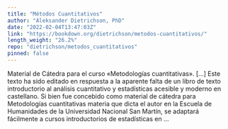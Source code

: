 ```yaml
---
title: "Métodos Cuantitativos"
author: "Aleksander Dietrichson, PhD"
date: "2022-02-04T13:47:03Z"
link: "https://bookdown.org/dietrichson/metodos-cuantitativos/"
length_weight: "26.2%"
repo: "dietrichson/metodos_cuantitativos"
pinned: false
---
```


Material de Cátedra para el curso «Metodologías cuantitativas». [...] Este texto ha sido editado en respuesta a la aparente falta de un libro de texto introductorio al análisis cuantitativo y estadísticas acesible y moderno en castellano. Si bien fue concebido como material de cátedra para Metodologías cuantitativas materia que dicta el autor en la Escuela de Humanidades de la Universidad Nacional San Martín, se adaptará fácilmente a cursos introductorios de estadísticas en ...
